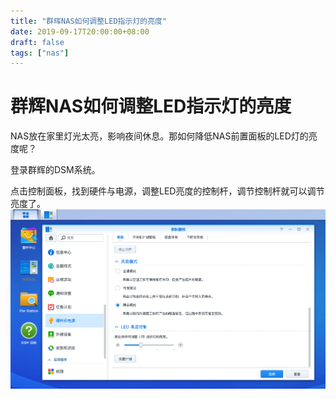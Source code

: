 ```yaml
---
title: "群晖NAS如何调整LED指示灯的亮度"
date: 2019-09-17T20:00:00+08:00
draft: false
tags: ["nas"]
---
```


# 群辉NAS如何调整LED指示灯的亮度

NAS放在家里灯光太亮，影响夜间休息。那如何降低NAS前置面板的LED灯的亮度呢？

登录群辉的DSM系统。

点击控制面板，找到硬件与电源，调整LED亮度的控制杆，调节控制杆就可以调节亮度了。
![LED指示灯亮度](https://raw.githubusercontent.com/ppmoon/picbed/master/img/20190917200356.png)
